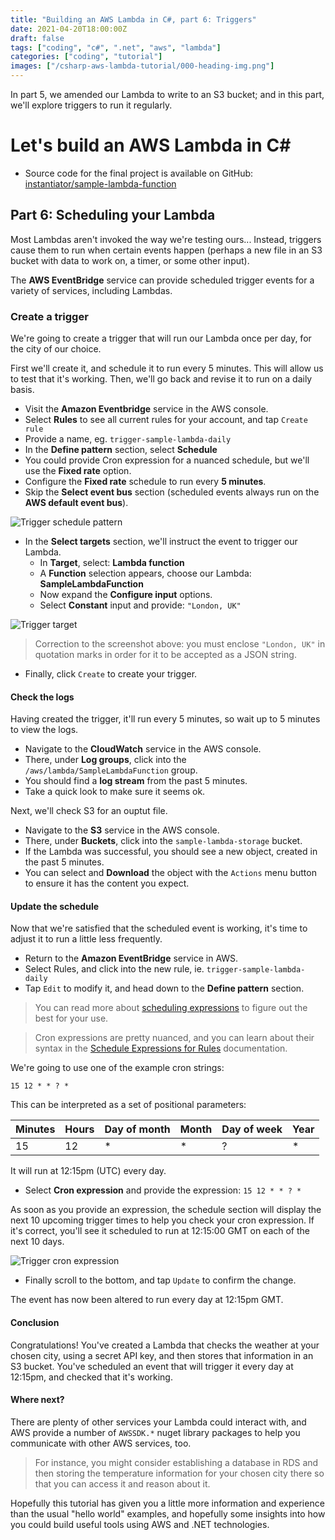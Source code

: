 ```yaml
---
title: "Building an AWS Lambda in C#, part 6: Triggers"
date: 2021-04-20T18:00:00Z
draft: false
tags: ["coding", "c#", ".net", "aws", "lambda"]
categories: ["coding", "tutorial"]
images: ["/csharp-aws-lambda-tutorial/000-heading-img.png"]
---
```


In part 5, we amended our Lambda to write to an S3 bucket; and in this part, we'll explore triggers to run it regularly.

# Let's build an AWS Lambda in C#

* Source code for the final project is available on GitHub: [instantiator/sample-lambda-function](https://github.com/instantiator/sample-lambda-function)

## Part 6: Scheduling your Lambda

Most Lambdas aren't invoked the way we're testing ours... Instead, triggers cause them to run when certain events happen (perhaps a new file in an S3 bucket with data to work on, a timer, or some other input).

The **AWS EventBridge** service can provide scheduled trigger events for a variety of services, including Lambdas.

### Create a trigger

We're going to create a trigger that will run our Lambda once per day, for the city of our choice.

First we'll create it, and schedule it to run every 5 minutes. This will allow us to test that it's working. Then, we'll go back and revise it to run on a daily basis.

* Visit the **Amazon Eventbridge** service in the AWS console.
* Select **Rules** to see all current rules for your account, and tap `Create rule`
* Provide a name, eg. `trigger-sample-lambda-daily`
* In the **Define pattern** section, select **Schedule**
* You could provide Cron expression for a nuanced schedule, but we'll use the **Fixed rate** option.
* Configure the **Fixed rate** schedule to run every **5 minutes**.
* Skip the **Select event bus** section (scheduled events always run on the **AWS default event bus**).

![Trigger schedule pattern](/csharp-aws-lambda-tutorial/017-trigger-schedule-pattern.png)

* In the **Select targets** section, we'll instruct the event to trigger our Lambda.
	* In **Target**, select: **Lambda function**
	* A **Function** selection appears, choose our Lambda: **SampleLambdaFunction**
	* Now expand the **Configure input** options.
	* Select **Constant** input and provide: `"London, UK"`

![Trigger target](/csharp-aws-lambda-tutorial/018-trigger-target.png)

> Correction to the screenshot above: you must enclose `"London, UK"` in quotation marks in order for it to be accepted as a JSON string.

* Finally, click `Create` to create your trigger.

#### Check the logs

Having created the trigger, it'll run every 5 minutes, so wait up to 5 minutes to view the logs.

* Navigate to the **CloudWatch** service in the AWS console.
* There, under **Log groups**, click into the `/aws/lambda/SampleLambdaFunction` group.
* You should find a **log stream** from the past 5 minutes.
* Take a quick look to make sure it seems ok.

Next, we'll check S3 for an ouptut file.

* Navigate to the **S3** service in the AWS console.
* There, under **Buckets**, click into the `sample-lambda-storage` bucket.
* If the Lambda was successful, you should see a new object, created in the past 5 minutes.
* You can select and **Download** the object with the `Actions` menu button to ensure it has the content you expect.

#### Update the schedule

Now that we're satisfied that the scheduled event is working, it's time to adjust it to run a little less frequently.

* Return to the **Amazon EventBridge** service in AWS.
* Select Rules, and click into the new rule, ie. `trigger-sample-lambda-daily`
* Tap `Edit` to modify it, and head down to the **Define pattern** section.

> You can read more about [scheduling expressions](https://docs.aws.amazon.com/lambda/latest/dg/services-cloudwatchevents-expressions.html) to figure out the best for your use.

> Cron expressions are pretty nuanced, and you can learn about their syntax in the [Schedule Expressions for Rules](https://docs.aws.amazon.com/AmazonCloudWatch/latest/events/ScheduledEvents.html) documentation.

We're going to use one of the example cron strings:

```cron
15 12 * * ? *
```

This can be interpreted as a set of positional parameters:

| Minutes | Hours | Day of month | Month | Day of week | Year |
|-|-|-|-|-|-|
| 15 | 12 | * | * | ? | * |

It will run at 12:15pm (UTC) every day.

* Select **Cron expression** and provide the expression: `15 12 * * ? *`

As soon as you provide an expression, the schedule section will display the next 10 upcoming trigger times to help you check your cron expression. If it's correct, you'll see it scheduled to run at 12:15:00 GMT on each of the next 10 days.

![Trigger cron expression](/csharp-aws-lambda-tutorial/019-trigger-cron-expression.png)

* Finally scroll to the bottom, and tap `Update` to confirm the change.

The event has now been altered to run every day at 12:15pm GMT.

#### Conclusion

Congratulations! You've created a Lambda that checks the weather at your chosen city, using a secret API key, and then stores that information in an S3 bucket. You've scheduled an event that will trigger it every day at 12:15pm, and checked that it's working.

#### Where next?

There are plenty of other services your Lambda could interact with, and AWS provide a number of `AWSSDK.*` nuget library packages to help you communicate with other AWS services, too.

> For instance, you might consider establishing a database in RDS and then storing the temperature information for your chosen city there so that you can access it and reason about it.

Hopefully this tutorial has given you a little more information and experience than the usual "hello world" examples, and hopefully some insights into how you could build useful tools using AWS and .NET technologies.